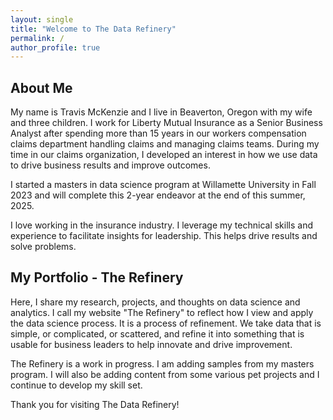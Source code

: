 ```yaml
---
layout: single
title: "Welcome to The Data Refinery"
permalink: /
author_profile: true
---
```


## About Me

My name is Travis McKenzie and I live in Beaverton, Oregon with my wife and three children.  I work for Liberty Mutual Insurance as a Senior Business Analyst after spending more than 15 years in our workers compensation claims department handling claims and managing claims teams.  During my time in our claims organization, I developed an interest in how we use data to drive business results and improve outcomes.

I started a masters in data science program at Willamette University in Fall 2023 and will complete this 2-year endeavor at the end of this summer, 2025.

I love working in the insurance industry.  I leverage my technical skills and experience to facilitate insights for leadership.  This helps drive results and solve problems.

## My Portfolio - The Refinery

Here, I share my research, projects, and thoughts on data science and analytics.  I call my website "The Refinery" to reflect how I view and apply the data science process.  It is a process of refinement.  We take data that is simple, or complicated, or scattered, and refine it into something that is usable for business leaders to help innovate and drive improvement.

The Refinery is a work in progress.  I am adding samples from my masters program.  I will also be adding content from some various pet projects and I continue to develop my skill set.

Thank you for visiting The Data Refinery!

